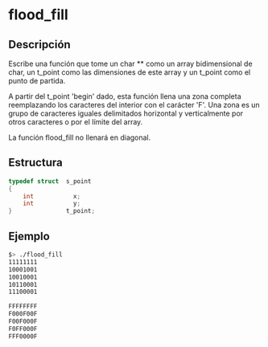 # flood_fill

## Descripción
Escribe una función que tome un char ** como un array bidimensional de char, un t_point como las dimensiones de este array y un t_point como el punto de partida.

A partir del t_point 'begin' dado, esta función llena una zona completa reemplazando los caracteres del interior con el carácter 'F'. Una zona es un grupo de caracteres iguales delimitados horizontal y verticalmente por otros caracteres o por el límite del array.

La función flood_fill no llenará en diagonal.

## Estructura
```c
typedef struct  s_point
{
    int           x;
    int           y;
}               t_point;
```

## Ejemplo
```bash
$> ./flood_fill
11111111
10001001
10010001
10110001
11100001

FFFFFFFF
F000F00F
F00F000F
F0FF000F
FFF0000F
```
